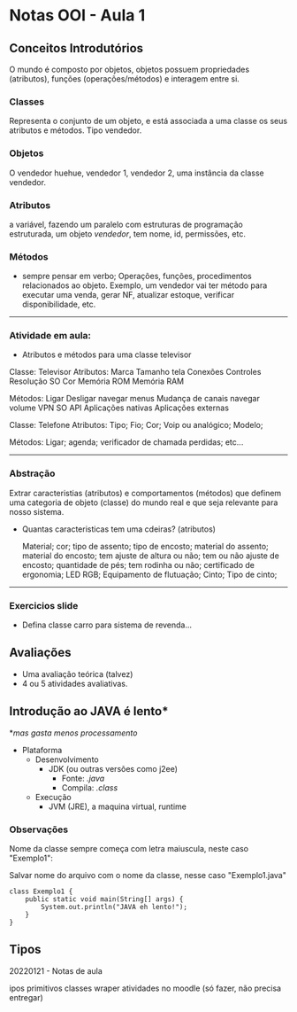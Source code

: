 # Notas OOI - Aula 1
## Conceitos Introdutórios
O mundo é composto por objetos, objetos possuem propriedades (atributos), funções (operações/métodos) e interagem entre si.

### Classes
Representa o conjunto de um objeto, e está associada a uma classe os seus atributos e métodos. Tipo vendedor.
### Objetos
O vendedor huehue, vendedor 1, vendedor 2, uma instância da classe vendedor.
### Atributos
a variável, fazendo um paralelo com estruturas de programação estruturada, um objeto *vendedor*, tem nome, id, permissões, etc.
### Métodos
- sempre pensar em verbo;
Operações, funções, procedimentos relacionados ao objeto. Exemplo, um vendedor vai ter método para executar uma venda, gerar NF, atualizar estoque, verificar disponibilidade, etc.
---
### Atividade em aula:
- Atributos e métodos para uma classe televisor

Classe: Televisor
Atributos:
    Marca
    Tamanho tela
    Conexões
    Controles
    Resolução
    SO
    Cor
    Memória ROM
    Memória RAM

Métodos:
    Ligar
    Desligar
    navegar menus
    Mudança de canais
    navegar volume
    VPN
    SO API
    Aplicações nativas
    Aplicações externas

Classe: Telefone
Atributos: 
    Tipo;
    Fio;
    Cor;
    Voip ou analógico;
    Modelo;

Métodos:
    Ligar; agenda; verificador de chamada perdidas; etc...


---
### Abstração
Extrar caracteristias (atributos) e comportamentos (métodos) que definem uma categoria de objeto (classe) do mundo real e que seja relevante para nosso sistema.

- Quantas caracteristicas tem uma cdeiras? (atributos)

    Material;
    cor; 
    tipo de assento; 
    tipo de encosto; 
    material do assento; 
    material do encosto;
    tem ajuste de altura ou não;
    tem ou não ajuste de encosto;
    quantidade de pés;
    tem rodinha ou não;
    certificado de ergonomia;
    LED RGB;
    Equipamento de flutuação;
    Cinto;
    Tipo de cinto;

---
### Exercicios slide
- Defina classe carro para sistema de revenda...


## Avaliações
- Uma avaliação teórica (talvez)
- 4 ou 5 atividades avaliativas.

## Introdução ao JAVA é lento*
**mas gasta menos processamento*

- Plataforma
  - Desenvolvimento
    - JDK (ou outras versões como j2ee)
      - Fonte: *.java*
      - Compila: *.class* 
  - Execução
    - JVM (JRE), a maquina virtual, runtime
### Observações

Nome da classe sempre começa com letra maiuscula, neste caso "Exemplo1":

Salvar nome do arquivo com o nome da classe, nesse caso "Exemplo1.java"

```
class Exemplo1 {
    public static void main(String[] args) {
        System.out.println("JAVA eh lento!");
    }
}
```

## Tipos
20220121 - Notas de aula

ipos primitivos
classes wraper
atividades no moodle (só fazer, não precisa entregar)